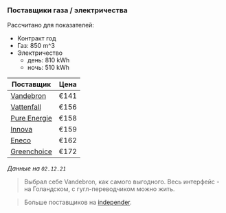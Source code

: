 ### Поставщики газа / электричества

Рассчитано для показателей:
* Контракт год
* Газ: 850 m^3
* Электричество
  * день: 810 kWh
  * ночь: 510 kWh

| Поставщик    	| Цена 	|
|--------------	|------	|
| [Vandebron](https://vandebron.nl/)    	| €141 	|
| [Vattenfall](https://vandebron.nl/)   	| €156 	|
| [Pure Energie](https://pure-energie.nl/) 	| €158 	|
| [Innova](https://www.innovaenergie.nl/)       	| €159 	|
| [Eneco](https://www.eneco.nl/)        	| €162 	|
| [Greenchoice](https://www.greenchoice.nl/) 	| €172 	|

_Данные на `02.12.21`_

> Выбрал себе Vandebron, как самого выгодного. Весь интерфейс - на Голандском, с гугл-переводчиком можно жить. 


> Больше поставщиков на [independer](https://www.independer.nl/).
